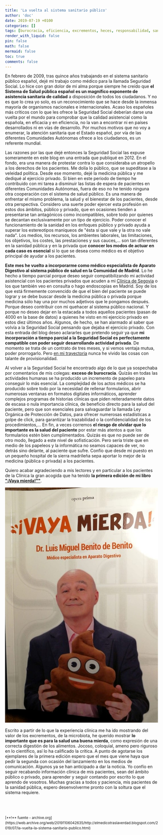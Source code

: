 ```yaml
---
title: 'La vuelta al sistema sanitario público'
author: 'doc'
date: 2019-07-19 +0100
categories: []
tags: [burocracia, eficiencia, excrementos, heces, responsabilidad, sanidad privada, sanidad pública, Seguridad Social, vaya mierda]
render_with_liquid: false
pin: false
math: false
mermaid: false
toc: true
comments: false
---
```

En febrero de 2009, tras quince años trabajando en el sistema sanitario público español, dejé mi trabajo como médico para la llamada Seguridad Social. Lo hice con gran dolor de mi alma porque siempre he creído que **el Sistema de Salud pública español es un magnífico exponente de asistencia sanitaria de calidad** a disposición de todos los ciudadanos. Y no es que lo crea yo solo, es un reconocimiento que se hace desde la inmensa mayoría de organismos nacionales e internacionales. Acaso los españoles más críticos con lo que les ofrece la Seguridad Social deberían darse una vuelta por el mundo para comprobar que la calidad asistencial como la española, en eficacia y en eficiencia, no la van a encontrar ni en países desarrollados ni en vías de desarrollo. Por muchos motivos que no voy a enumerar, la atención sanitaria que el Estado español, por vía de las diferentes Comunidades Autónomas ofrece a los ciudadanos, es un referente mundial.  

Las razones por las que dejé entonces la Seguridad Social las expuse someramente en este blog en una entrada que publiqué en 2012. En el fondo, era una manera de protestar contra lo que consideraba un atropello a los derechos de los pacientes. Me dolía lo público, que se supeditase a la veleidad política. Desde ese momento, dejé la medicina pública y me dediqué al ejercicio privado. Si bien en este periodo de tiempo he contribuido con mi tarea a disminuir las listas de espera de pacientes en diferentes Comunidades Autónomas, fuera de eso no he tenido ninguna otra cooperación con el sistema de salud público. Es una manera de enfrentar el mismo problema, la salud y el bienestar de los pacientes, desde otra perspectiva. Considero una suerte poder ejercer esta profesión en estos dos ámbitos, público y privado, que en ocasiones tienden a presentarse tan antagónicos como incompatibles, sobre todo por quienes se decantan exclusivamente por un tipo de ejercicio. Poder conocer el funcionamiento de la sanidad en los enfoques público y privado ayuda a superar los estereotipos maniqueos de "ésta sí que vale y la otra no vale nada". Los medios, los recursos, los ambientes laborales, las limitaciones, los objetivos, los costes, las prestaciones y sus cauces,... son tan diferentes en la sanidad pública y en la privada que **conocer los modos de actuar en cada caso es esencial** si lo que se desea como médico es el objetivo principal de ayudar a los pacientes.  

**Este mes he vuelto a incorporarme como médico especialista de Aparato Digestivo al sistema público de salud en la Comunidad de Madrid**. Lo he hecho a tiempo parcial porque deseo seguir compatibilizando mi actividad asistencial con los pacientes privados que acuden a mi [Clínica de Segovia](https://www.clinicabdb.com/es/) o los que también veo en consulta o hago endoscopias en Madrid. Soy de los que está firmemente convencido de que el bien del paciente se puede lograr y se debe buscar desde la medicina pública o privada porque medicina sólo hay una por muchos adjetivos que le pongamos después. Porque deseo contribuir con mi quehacer al sistema público nacional. Y porque no deseo dejar en la estacada a todos aquellos pacientes (pasan de 4000 en la base de datos) a quienes he visto en mi ejercicio privado en estos diez últimos años. Algunos, de hecho, se han alarmado al saber que volvía a la Seguridad Social pensando que dejaba el ejercicio privado. Con esta entrada del blog deseo aclararles que pretendo seguir ya que **mi incorporación a tiempo parcial a la Seguridad Social es perfectamente compatible con poder seguir desarrollando actividad privada**. De momento se trata de un contrato de tres meses, y si vemos ventaja mutua, poder prorrogarlo. Pero [en mi trayectoria](https://www.casimedicos.com/sobre-lo-vocacional-de-la-profesion-medica/) nunca he vivido las cosas con talante de provisionalidad.  

Al volver a la Seguridad Social he encontrado algo de lo que ya sospechaba por comentarios de mis colegas: **exceso de burocracia**. Quizás en todas las actividades humanas se ha producido un incremento de papeleo para conseguir lo más esencial. La complejidad de los actos médicos se ha producido sobre todo por la necesidad de rellenar formularios, abrir numerosas ventanas en formatos digitales informáticos, aprender complejos programas de historias clínicas que piden reiteradamente datos de escasa o nula importancia clínica, de beneficio directo para la salud del paciente, pero que son esenciales para salvaguardar la llamada Ley Orgánica de Protección de Datos, para ofrecer numerosas estadísticas a golpe de click, para garantizar la trazabilidad o la confidencialidad de los procedimientos,... En fin, a veces corremos **el riesgo de olvidar que lo importante es la salud del paciente** por estar más atentos a que los formularios estén bien cumplimentados. Quizás es que no puede ser de otro modo, llegado a este nivel de sofisticación. Pero sería triste que en medio de los papeleos y la informática no seamos capaces de ver, no detrás sino delante, al paciente que sufre. Confío que desde mi puesto en un pequeño hospital de la sierra madrileña sepa aportar lo mejor de la medicina (pública o privada) a los pacientes.  

Quiero acabar agradeciendo a mis lectores y en particular a los pacientes de la Clínica la gran acogida que ha tenido **la primera edición de mi libro ["¡Vaya mierda!""](https://www.edicionpersonal.com/tienda/libros/ensayo/vaya-mierda-dr-luis-miguel-benito-de-benito/)**.  

!["Vaya Mierda", mi libro](/assets/img/2019-07-19-la-vuelta-la-sistema-sanitario-publico/portada.jpg)  

Escrito a partir de lo que la experiencia clínica me ha ido mostrando del valor de los excrementos, de la microbiota, he querido mostrar **lo importante que es para la salud una buena mierda**, como expresión de una correcta digestión de los alimentos. Jocoso, coloquial, ameno pero riguroso en lo científico, así lo ha calificado la crítica. A punto de agotarse los ejemplares de la primera edición espero que el mes que viene haya que pedir la segunda con ocasión del lanzamiento en los medios de comunicación. Algunos ya se han anticipado a dar la noticia. Yo confío en seguir recabando información clínica de mis pacientes, sean del ámbito público o privado, para aprender y seguir contando por escrito lo que aprendo de vosotros. Muchas gracias a todos y paciencia, mis pacientes de la sanidad pública, espero desenvolverme pronto con la soltura que el sistema requiere.  

<br>
<br>
<br>
<small>[**!** fuente - archive.org](https://web.archive.org/web/20191106042635/http://elmedicotraslaverdad.blogspot.com/2019/07/la-vuelta-la-sistema-sanitario-publico.html)</small>  
